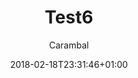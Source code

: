 ---
title: "Test6"
date: 2018-02-18T23:31:46+01:00
lastEdit: 2018-02-18T23:31:46+01:00
draft: false
author: "Carambal"
eventInfo: 
    eventDate: 2018-02-18T23:31:46+01:00
    time: ""
    location: 
        name: "Studio des Rigoles"
        address: "46 rue des rigoles"
        zipCode: 75020
        city: "Paris"
    bands: []
    soundEngineer: "Aurélien Claranbaux"
---
